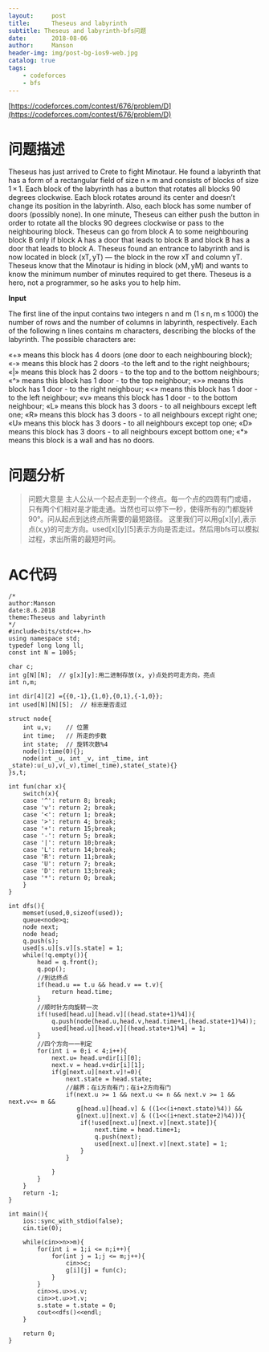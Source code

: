 ```yaml
---
layout:     post
title:      Theseus and labyrinth
subtitle: Theseus and labyrinth-bfs问题
date:       2018-08-06
author:     Manson
header-img: img/post-bg-ios9-web.jpg
catalog: true
tags:
    - codeforces
    - bfs
---
```

[https://codeforces.com/contest/676/problem/D](https://codeforces.com/contest/676/problem/D)

# 问题描述
Theseus has just arrived to Crete to fight Minotaur. He found a labyrinth that has a form of a rectangular field of size n × m and consists of blocks of size 1 × 1.
Each block of the labyrinth has a button that rotates all blocks 90 degrees clockwise. Each block rotates around its center and doesn’t change its position in the labyrinth. Also, each block has some number of doors (possibly none). In one minute, Theseus can either push the button in order to rotate all the blocks 90 degrees clockwise or pass to the neighbouring block. Theseus can go from block A to some neighbouring block B only if block A has a door that leads to block B and block B has a door that leads to block A.
Theseus found an entrance to labyrinth and is now located in block (xT, yT) — the block in the row xT and column yT. Theseus know that the Minotaur is hiding in block (xM, yM) and wants to know the minimum number of minutes required to get there.
Theseus is a hero, not a programmer, so he asks you to help him.

**Input**

The first line of the input contains two integers n and m (1 ≤ n, m ≤ 1000) the number of rows and the number of columns in labyrinth, respectively.
Each of the following n lines contains m characters, describing the blocks of the labyrinth. The possible characters are:

«+» means this block has 4 doors (one door to each neighbouring block);
«-» means this block has 2 doors -to the left and to the right neighbours;
«|» means this block has 2 doors - to the top and to the bottom neighbours;
«^» means this block has 1 door - to the top neighbour;
«>» means this block has 1 door - to the right neighbour;
«<» means this block has 1 door - to the left neighbour;
«v» means this block has 1 door - to the bottom neighbour;
«L» means this block has 3 doors - to all neighbours except left one;
«R» means this block has 3 doors - to all neighbours except right one;
«U» means this block has 3 doors - to all neighbours except top one;
«D» means this block has 3 doors - to all neighbours except bottom one;
«*» means this block is a wall and has no doors.



# 问题分析
>问题大意是 主人公从一个起点走到一个终点。每一个点的四周有门或墙，只有两个们相对是才能走通。当然也可以停下一秒，使得所有的门都旋转90°。问从起点到达终点所需要的最短路径。
>这里我们可以用g[x][y],表示点(x,y)的可走方向。used[x][y][5]表示方向是否走过。然后用bfs可以模拟过程，求出所需的最短时间。

 
# AC代码


```
/*
author:Manson
date:8.6.2018
theme:Theseus and labyrinth
*/
#include<bits/stdc++.h>
using namespace std;
typedef long long ll;
const int N = 1005;

char c;  
int g[N][N];  // g[x][y]:用二进制存放(x, y)点处的可走方向，亮点 
int	n,m;

int dir[4][2] ={{0,-1},{1,0},{0,1},{-1,0}};  
int used[N][N][5];  // 标志是否走过 

struct node{  
    int u,v;   	// 位置 
	int time;	// 所走的步数 
	int	state; 	// 旋转次数%4 
    node():time(0){};  
    node(int _u, int _v, int _time, int _state):u(_u),v(_v),time(_time),state(_state){}  
}s,t;

int fun(char x){  
    switch(x){  
    case '^': return 8; break;  
    case 'v': return 2; break;  
    case '<': return 1; break;  
    case '>': return 4; break;  
    case '+': return 15;break;  
    case '-': return 5; break;  
    case '|': return 10;break;  
    case 'L': return 14;break;  
    case 'R': return 11;break;  
    case 'U': return 7; break;  
    case 'D': return 13;break;  
    case '*': return 0; break;  
    }  
} 

int dfs(){
	memset(used,0,sizeof(used));
	queue<node>q;
	node next;
	node head;
	q.push(s);
	used[s.u][s.v][s.state] = 1;
	while(!q.empty()){
		head = q.front();
		q.pop();
		//到达终点 
		if(head.u == t.u && head.v == t.v){
			return head.time;
		}
		//顺时针方向旋转一次 
		if(!used[head.u][head.v][(head.state+1)%4]){
			q.push(node(head.u,head.v,head.time+1,(head.state+1)%4));
			used[head.u][head.v][(head.state+1)%4] = 1;
		}
		//四个方向一一判定 
		for(int i = 0;i < 4;i++){
			next.u= head.u+dir[i][0];
			next.v = head.v+dir[i][1];
			if(g[next.u][next.v]!=0){
				next.state = head.state;
				//越界；在i方向有门；在i+2方向有门 
				if(next.u >= 1 && next.u <= n && next.v >= 1 && next.v<= m &&   
				   g[head.u][head.v] & ((1<<(i+next.state)%4)) &&
                   g[next.u][next.v] & ((1<<(i+next.state+2)%4))){
					if(!used[next.u][next.v][next.state]){
						next.time = head.time+1;
						q.push(next);
						used[next.u][next.v][next.state] = 1;
					}
				}
				
			}
		}
	}
	return -1;
}

int main(){
	ios::sync_with_stdio(false);
	cin.tie(0);
	
	while(cin>>n>>m){
		for(int i = 1;i <= n;i++){
			for(int j = 1;j <= m;j++){
				cin>>c;
				g[i][j] = fun(c); 
			} 
		}
		cin>>s.u>>s.v;
		cin>>t.u>>t.v;
		s.state = t.state = 0;
		cout<<dfs()<<endl;
	}
	
	return 0;
}



```

